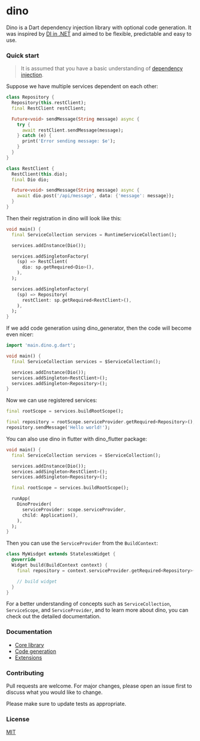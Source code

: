 # dino

Dino is a Dart dependency injection library with optional code generation.
It was inspired by [DI in .NET](https://docs.microsoft.com/en-us/dotnet/core/extensions/dependency-injection) and aimed to be flexible, predictable and easy to use.

### Quick start

> It is assumed that you have a basic understanding of [dependency injection](https://en.wikipedia.org/wiki/Dependency_injection).

Suppose we have multiple services dependent on each other:

```dart
class Repository {
  Repository(this.restClient);
  final RestClient restClient;

  Future<void> sendMessage(String message) async {
    try {
      await restClient.sendMessage(message);
    } catch (e) {
      print('Error sending message: $e');
    }
  }
}

class RestClient {
  RestClient(this.dio);
  final Dio dio;

  Future<void> sendMessage(String message) async {
    await dio.post('/api/message', data: {'message': message});
  }
}
```

Then their registration in dino will look like this:

```dart
void main() {
  final ServiceCollection services = RuntimeServiceCollection();

  services.addInstance(Dio());

  services.addSingletonFactory(
    (sp) => RestClient(
      dio: sp.getRequired<Dio>(),
    ),
  );

  services.addSingletonFactory(
    (sp) => Repository(
      restClient: sp.getRequired<RestClient>(),
    ),
  );
}
```

If we add code generation using dino_generator, then the code will become even nicer:

```dart
import 'main.dino.g.dart';

void main() {
  final ServiceCollection services = $ServiceCollection();

  services.addInstance(Dio());
  services.addSingleton<RestClient>();
  services.addSingleton<Repository>();
}
```

Now we can use registered services:

```dart
final rootScope = services.buildRootScope();

final repository = rootScope.serviceProvider.getRequired<Repository>();
repository.sendMessage('Hello world!');
```

You can also use dino in flutter with dino_flutter package:

```dart
void main() {
  final ServiceCollection services = $ServiceCollection();

  services.addInstance(Dio());
  services.addSingleton<RestClient>();
  services.addSingleton<Repository>();

  final rootScope = services.buildRootScope();

  runApp(
    DinoProvider(
      serviceProvider: scope.serviceProvider,
      child: Application(),
    ),
  );
}
```

Then you can use the `ServiceProvider` from the `BuildContext`:

```dart
class MyWisdget extends StatelessWidget {
  @override
  Widget build(BuildContext context) {
    final repository = context.serviceProvider.getRequired<Repository>();

    // build widget
  }
}
```

For a better understanding of concepts such as `ServiceCollection`, `ServiceScope`, and `ServiceProvider`, and to learn more about dino, you can check out the detailed documentation.

### Documentation

- [Core library](docs/core-library.md)
- [Code generation](docs/code-generation.md)
- [Extensions](docs/extensions.md)

### Contributing

Pull requests are welcome. For major changes, please open an issue first to discuss what you would like to change.

Please make sure to update tests as appropriate.

### License

[MIT](https://choosealicense.com/licenses/mit/)
